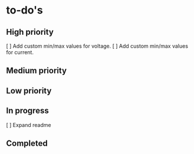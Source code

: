 ﻿# to-do's 

## High priority

[ ] Add custom min/max values for voltage.
[ ] Add custom min/max values for current.
 
## Medium priority

## Low priority

## In progress

[ ] Expand readme  

## Completed